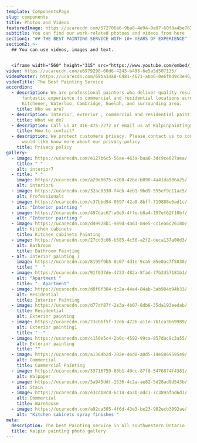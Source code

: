 ```yaml
---
template: ComponentsPage
slug: components
title: Photos and Videos
featuredImage: https://ucarecdn.com/572706a6-9ba8-4e94-9e87-60f8a4be7622/
subtitle: You can find our work-related photoes and videos from here
section1: "## THE BEST PAINTING SERVICE WITH 10+ YEARS OF EXPERIENCE"
section2: >-
  ## You can use videos, images and text.


  <iframe width="560" height="315" src="https://www.youtube.com/embed/_m2CHvfVK5I" frameborder="0" allow="accelerometer; autoplay; clipboard-write; encrypted-media; gyroscope; picture-in-picture" allowfullscreen></iframe>
video: https://ucarecdn.com/e6979298-66d6-4245-b496-6e5a5d507135/
videoPoster: https://ucarecdn.com/69ba14a8-6481-4671-abb6-0e6f0d9c3e46/
videoTitle: The Best Painting Service
accordion:
  - description: We are professional painters who deliver quality results and a
      fantastic experience to commercial and residential locations across
      Kitchener, Waterloo, Cambridge, Guelph, and surrounding area.
    title: Who we are?
  - description: Interior, exterior , commercial and residential painting service
    title: What we do?
  - description: Call us at 416-475-2272 or email us at Kalpinpainting@gmail.com
    title: How to contact?
  - description: We protect customers privacy. Please contact us to consult if you
      would like know more about our privacy policy
    title: Privacy policy
gallery:
  - image: https://ucarecdn.com/e127b6c5-56ae-463a-baa6-3dc9ce627aea/
    title: " "
    alt: interior7
  - title: " "
    image: https://ucarecdn.com/a29e8675-e208-426e-b090-4a41da986a25/
    alt: interior6
  - image: https://ucarecdn.com/32ac8330-f4eb-4eb1-9bd9-595ef9c11ac5/
    alt: Professionals
  - image: https://ucarecdn.com/c37bbd94-0697-42a8-8bff-719888e6ad1c/
    alt: "Interior painting "
  - image: https://ucarecdn.com/497dac67-a0e5-4ffe-b8a4-197ef62f10bf/
    alt: "Interior painting "
  - image: https://ucarecdn.com/d49928b1-989d-4a63-84e5-cc1ea6c26180/
    alt: Kitchen cabinets
    title: Kitchen cabinets Painting
  - image: https://ucarecdn.com/27cd3c06-b585-4c56-a2f2-deca137a00d3/
    alt: Bathroom
    title: Bathroom Painting
  - alt: Interior painting 1
    image: https://ucarecdn.com/8199f9b5-8c07-4d1e-9ca5-85e0ac7f5838/
    title: "  "
  - image: https://ucarecdn.com/91f037de-4723-482a-8fad-77b2d57181b1/
    alt: "Apartment "
    title: "  Apartment"
  - image: https://ucarecdn.com/d8f6f384-dc2a-44a4-84ab-3ab984d94b33/
    alt: Residential
    title: Interior Painting
  - image: https://ucarecdn.com/d77df87f-2e3a-4b07-8db8-35da193eedab/
    title: Residential
    alt: Exterior painting
  - image: https://ucarecdn.com/23cb6f5f-32d6-472b-a11e-7b1ca3669989/
    alt: Exterior painting1
    title: "  "
  - image: https://ucarecdn.com/c150e5c4-2b0c-4592-99ca-857dac9c3a55/
    alt: Exterior painting
    title: ""
  - image: https://ucarecdn.com/a1364b2d-702e-46d8-a0d5-14e586959549/
    alt: Commercial
    title: Commercial Painting
  - image: https://ucarecdn.com/33716759-68b1-40cc-87f8-5476874f4381/
    alt: Walpaper
  - image: https://ucarecdn.com/3a945ddf-1536-4c2a-ae82-5d28ad9d543b/
    alt: Stain
  - image: https://ucarecdn.com/e3cdb8c8-6c14-4a3b-adc1-7c389afad6d1/
    alt: Commercial
    title: Warehouse
  - image: https://ucarecdn.com/a92ca505-4f6d-43e3-be23-902ecb3892ae/
    alt: "Kitchen cabinets spray finishes "
meta:
  description: The best Painting service in all southwestern Ontario
  title: Kalpin painting photo gallery
---
```

